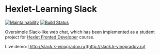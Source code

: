 # Hexlet-Learning Slack

[![Maintainability](https://api.codeclimate.com/v1/badges/a06bd4587868c4776d33/maintainability)](https://codeclimate.com/github/k-vinogradov/project-lvl4-s453/maintainability)
[![Build Status](https://travis-ci.org/k-vinogradov/project-lvl4-s453.svg?branch=master)](https://travis-ci.org/k-vinogradov/project-lvl4-s453)

Oversimple Slack-like web chat, which has been implemented as a student project for [Hexlet Fronted Developer](https://ru.hexlet.io/u/kvinogradov) course.

Live demo: [http://slack.k-vinogradov.ru](http://slack.k-vinogradov.ru)